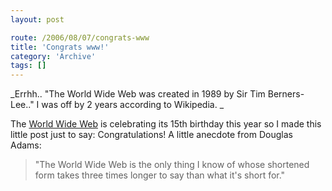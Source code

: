 ```yaml
---
layout: post

route: /2006/08/07/congrats-www
title: 'Congrats www!'
category: 'Archive'
tags: []
---
```


_Errhh.. "The World Wide Web was created in 1989 by Sir Tim Berners-Lee.." I was
off by 2 years according to Wikipedia. _

The
<a class="ph" target="_blank" rel="noopener noreferrer" href="http://en.wikipedia.org/wiki/World_wide_web">World
Wide Web</a> is celebrating its 15th birthday this year so I made this little
post just to say: Congratulations! A little anecdote from Douglas Adams:

> "The World Wide Web is the only thing I know of whose shortened form takes
> three times longer to say than what it's short for."
